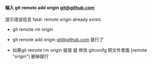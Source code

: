 #### 输入 git remote add origin git@github.com 

提示错误信息 fatal: remote origin already exists



* git remote rm origin

* git remote add origin git@github.com 就行了

* 如果git remote rm origin 报错 就 修改 gitconifg 把文件里面 [remote "origin"] 删掉就行






#### 

